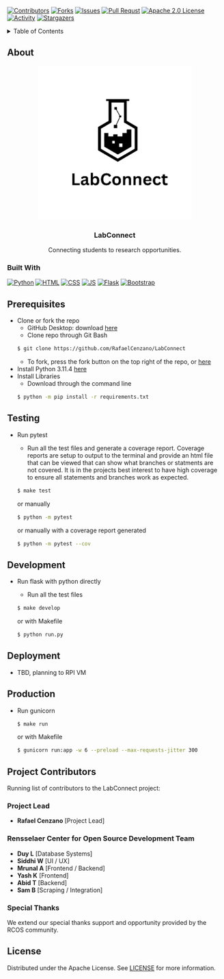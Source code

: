 <!-- PROJECT SHIELDS -->

[![Contributors][contributors-shield]][contributors-url]
[![Forks][forks-shield]][forks-url]
[![Issues][issues-shield]][issues-url]
[![Pull Requst][pr-shield]][pr-url]
[![Apache 2.0 License][license-shield]][license-url]
[![Activity][activity-shield]][activity-url]
[![Stargazers][stars-shield]][stars-url]


<!-- TABLE OF CONTENTS -->
<details>
    <summary> Table of Contents </summary>
    <ol>
        <li>
            <a href="#about"> About the project</a>
            <ul>
                <li><a href="#built-with">Built With</a>
            </ul>
        </li>
        <li>
            <a href="#prerequisites"> Prerequisites</a>
        </li>
        <li>
            <a href="#installation"> Installation</a>
        </li>
        <li>
            <a href="#license"> License</a>
        </li>
    </ol>
</details>


<!-- ABOUT THE PROJECT -->
## About
<div align="center">
    <a href="https://github.com/dinobenj/LabConnect">
<!-- <img src="https://github.com/RafaelCenzano/LabConnect/blob/main/bargeLogo.png" alt="Barge Logo" width="360" height="216"> -->
</a>
<img src="LabConnect_Logo.png" alt="LabConnect Logo" width="360">
<h3 align="center">LabConnect</h3>

<p>Connecting students to research opportunities.</p>
</div>


### Built With

[![Python][Python]][Python-url]
[![HTML][HTML]][HTML-url]
[![CSS][CSS]][CSS-url]
[![JS][JS]][JS-url]
[![Flask][Flask]][Flask-url]
[![Bootstrap][Bootstrap]][Bootstrap-url]


<!-- Getting Started -->
## Prerequisites
 * Clone or fork the repo
    * GitHub Desktop: download [here](https://desktop.github.com/)
    * Clone repo through Git Bash
    ```sh
    $ git clone https://github.com/RafaelCenzano/LabConnect
    ```
    * To fork, press the fork button on the top right of the repo, or [here](https://github.com/RafaelCenzano/LabConnect/fork)
 * Install Python 3.11.4 [here](https://www.python.org/downloads/release/python-3114/)
 * Install Libraries 
    * Download through the command line
    ```sh
    $ python -m pip install -r requirements.txt
    ```

## Testing
 * Run pytest
   * Run all the test files and generate a coverage report. Coverage reports are setup to output to the terminal and provide an html file that can be viewed that can show what branches or statments are not covered. It is in the projects best interest to have high coverage to ensure all statements and branches work as expected.

   ```sh
   $ make test
   ```
   or manually
   ```sh
   $ python -m pytest
   ```
   or manually with a coverage report generated
   ```sh
   $ python -m pytest --cov
   ```

## Development
 * Run flask with python directly
   * Run all the test files

   ```sh
   $ make develop
   ```
   or with Makefile
   ```sh
   $ python run.py
   ```

## Deployment
* TBD, planning to RPI VM

## Production
 * Run gunicorn
   ```sh
   $ make run
   ```
   or with Makefile
    ```sh
   $ gunicorn run:app -w 6 --preload --max-requests-jitter 300
   ```

## Project Contributors

Running list of contributors to the LabConnect project:

### Project Lead

- **Rafael Cenzano** [Project Lead]

### Rensselaer Center for Open Source Development Team

- **Duy L** [Database Systems]
- **Siddhi W** [UI / UX]
- **Mrunal A** [Frontend / Backend]
- **Yash K** [Frontend]
- **Abid T** [Backend]
- **Sam B** [Scraping / Integration]

### Special Thanks

We extend our special thanks support and opportunity provided by the RCOS community.

## License

Distributed under the Apache License. See [LICENSE](https://github.com/RafaelCenzano/LabConnect/blob/main/LICENSE) for more information.

<!-- https://home.aveek.io/GitHub-Profile-Badges/ -->

<!-- LINKS & IMAGES -->
[contributors-shield]: https://img.shields.io/github/contributors/RafaelCenzano/LabConnect.svg?style=for-the-badge
[contributors-url]: https://github.com/RafaelCenzano/LabConnect/graphs/contributors
[forks-shield]: https://img.shields.io/github/forks/RafaelCenzano/LabConnect.svg?style=for-the-badge
[forks-url]: https://github.com/RafaelCenzano/LabConnect/network/members
[stars-shield]: https://img.shields.io/github/stars/RafaelCenzano/LabConnect.svg?style=for-the-badge
[stars-url]: https://github.com/RafaelCenzano/LabConnect/stargazers
[issues-shield]: https://img.shields.io/github/issues/RafaelCenzano/LabConnect.svg?style=for-the-badge
[issues-url]: https://github.com/RafaelCenzano/LabConnect/issues
[pr-shield]: https://img.shields.io/github/issues-pr/RafaelCenzano/LabConnect.svg?style=for-the-badge
[pr-url]: https://github.com/RafaelCenzano/LabConnect/pulls
[license-shield]: https://img.shields.io/github/license/RafaelCenzano/LabConnect.svg?style=for-the-badge
[license-url]: https://github.com/RafaelCenzano/LabConnect/blob/master/LICENSE

[activity-shield]: https://img.shields.io/github/last-commit/RafaelCenzano/LabConnect?style=for-the-badge
[activity-url]: https://github.com/RafaelCenzano/LabConnect/activity

[Python]: https://img.shields.io/badge/Python-3776AB.svg?style=for-the-badge&logo=Python&logoColor=white
[Python-url]: https://www.python.org/
[HTML]: https://img.shields.io/badge/HTML5-E34F26?style=for-the-badge&logo=html5&logoColor=white
[HTML-url]: https://html.spec.whatwg.org/multipage/
[CSS]: https://img.shields.io/badge/CSS3-1572B6?style=for-the-badge&logo=css3&logoColor=white
[CSS-url]: https://www.w3.org/Style/CSS/Overview.en.html
[JS]: https://img.shields.io/badge/JavaScript-F7DF1E?style=for-the-badge&logo=javascript&logoColor=black
[JS-url]: https://www.javascript.com/
[Flask]: https://img.shields.io/badge/Flask-000000?style=for-the-badge&logo=flask&logoColor=white
[Flask-url]: https://flask.palletsprojects.com/en/3.0.x/
[Bootstrap]: https://img.shields.io/badge/Bootstrap-563D7C?style=for-the-badge&logo=bootstrap&logoColor=white
[Bootstrap-url]: https://getbootstrap.com/
